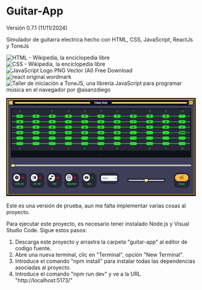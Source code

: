 # Guitar-App

Versión 0.7.1 (11/11/2024)

Simulador de guitarra electrica hecho con HTML, CSS, JavaScript, ReactJs y ToneJs

<img title="" src="https://upload.wikimedia.org/wikipedia/commons/thumb/6/61/HTML5_logo_and_wordmark.svg/1200px-HTML5_logo_and_wordmark.svg.png" alt="HTML - Wikipedia, la enciclopedia libre" width="114"><img title="" src="https://upload.wikimedia.org/wikipedia/commons/d/d5/CSS3_logo_and_wordmark.svg" alt="CSS - Wikipedia, la enciclopedia libre" width="79">    <img title="" src="https://i.pinimg.com/originals/ab/7a/3a/ab7a3a4269973cfd7927451665cd86ce.png" alt="JavaScript Logo PNG Vector (AI) Free Download" width="80">  <img title="" src="https://static-00.iconduck.com/assets.00/react-original-wordmark-icon-840x1024-vhmauxp6.png" alt="react original wordmark" for="" width="104">   <img title="" src="https://blogger.googleusercontent.com/img/b/R29vZ2xl/AVvXsEi4xcjGSweddm49MIboVRKxJxWuhwHkytMRfhbRIJ5puwWJMTDT550qCgFVu17Cua_HiFxAXE8pHb7ldKCxqcJlrNwQI4bkkRkYQAOTnZHrpdWKF0NqE8CPYG4WIkKnh58dtG5IgQ/s640/tonejs.png" alt="Taller de iniciación a ToneJS, una librería JavaScript para programar  música en el navegador por @asanzdiego" width="194">

<img src="assets/2024-11-10-01-25-59-image.png" title="" alt="" data-align="center">

Este es una versión de prueba, aun me falta implementar varias cosas al proyecto.

Para ejecutar este proyecto, es necesario tener instalado Node.js y Visual Studio Code. Sigue estos pasos:
1. Descarga este proyecto y arrastra la carpeta "guitar-app" al editor de codigo fuente.
2. Abre una nueva terminal, clic en "Terminal", opción "New Terminal".
3. Introduce el comando "npm install" para instalar todas las dependencias asociadas al proyecto.
4. Introduce el comando "npm run dev" y ve a la URL "http://localhost:5173/"
